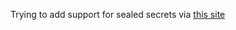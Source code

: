 Trying to add support for sealed secrets via [this site](https://docs.d2iq.com/dkp/dispatch/1.3/tutorials/cd_tutorials/storing-dispatch-secrets-with-gitops/)
